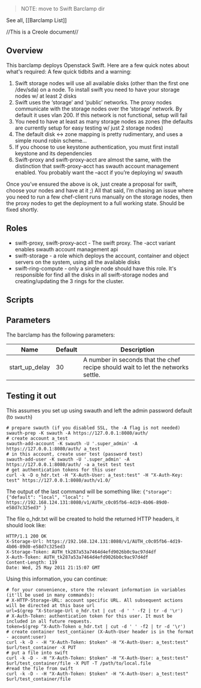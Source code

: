 > NOTE: move to Swift Barclamp dir


See all, [[Barclamp List]]

//This is a Creole document//

## Overview

This barclamp deploys Openstack Swift.
Here are a few quick notes about what's required:
A few quick tidbits and a warning:

1. Swift storage nodes will use all available disks (other than the first one /dev/sda) on a node.  To install swift you need to have your storage nodes w/ at least 2 disks
1. Swift uses the ‘storage’ and ‘public’ networks. The proxy nodes communicate with the storage nodes over the  ‘storage’ network. By default it uses vlan 200. If this network is not functional, setup will fail
1. You need to have at least as many storage nodes as zones (the defaults are currently setup for easy testing w/ just 2 storage nodes)
1. The default disk <-> zone mapping is pretty rudimentary, and uses a simple round robin scheme… 
1. If you choose to use keystone authentication, you must first install keystone and its dependencies
1. Swift-proxy and swift-proxy-acct are almost the same, with the distinction that swift-proxy-acct has swauth account management enabled. You probably want the –acct if you’re deploying w/ swauth

Once you’ve ensured the above is ok, just create a proposal for swift, choose your nodes and have at it ;)
All that said, I’m chasing an issue where you need to run a few chef-client runs manually on the storage nodes, then the proxy nodes to get the deployment to a full working state. Should be fixed shortly.




## Roles

   * swift-proxy, swift-proxy-acct - The swift proxy. The -acct variant enables swauth account management api
   * swift-storage - a role which deploys the account, container and object servers on the system, using all the available disks
   * swift-ring-compute - only a single node should have this role. It's responsible for find all the disks in all swift-storage nodes and creating/updating the 3 rings for the cluster.


## Scripts



## Parameters

The barclamp has the following parameters:

| **Name** | **Default** | **Description** |
|----------|-------------|-----------------|
| start_up_delay | 30 | A number in seconds that the chef recipe should wait to let the networks settle. |


## Testing it out

This assumes you set up using swauth and left the admin password default (to `swauth`)

    # prepare swauth (if you disabled SSL, the -A flag is not needed)
    swauth-prep -K swauth -A https://127.0.0.1:8080/auth/
    # create account a_test
    swauth-add-account -K swauth -U '.super_admin' -A https://127.0.0.1:8080/auth/ a_test 
    # in this account, create user test (password test)
    swauth-add-user -K swauth -U '.super_admin' -A https://127.0.0.1:8080/auth/ -a a_test test test
    # get authentication tokens for this user
    curl -k -D o_hdr.txt -H "X-Auth-User: a_test:test" -H "X-Auth-Key: test" https://127.0.0.1:8080/auth/v1.0/

The output of the last command will be something like: `{"storage": {"default": "local", "local": " https://192.168.124.131:8080/v1/AUTH_c0c05fb6-4d19-4b06-89d0-e58d7c325ed3" }`

The file o_hdr.txt will be created to hold the returned HTTP headers, it should look like:

    HTTP/1.1 200 OK
    X-Storage-Url: https://192.168.124.131:8080/v1/AUTH_c0c05fb6-4d19-4b06-89d0-e58d7c325ed3 
    X-Storage-Token: AUTH_tk287a53a7464d4efd9026b0c9ac97d4df
    X-Auth-Token: AUTH_tk287a53a7464d4efd9026b0c9ac97d4df
    Content-Length: 119
    Date: Wed, 25 May 2011 21:15:07 GMT

Using this information, you can continue:

    # for your convenience, store the relevant information in variables (it'll be used in many commands):
    # X-HTTP-Storage-URL: account specific URL. All subsequent actions will be directed at this base url
    url=$(grep ^X-Storage-Url o_hdr.txt | cut -d ' ' -f2 | tr -d '\r')
    # X-Auth-Token: authentication token for this user. It must be included in all future requests.
    token=$(grep ^X-Auth-Token o_hdr.txt | cut -d ' ' -f2 | tr -d '\r')
    # create container test_container (X-Auth-User header is in the format - account:user)
    curl -k -D - -H "X-Auth-Token: $token" -H "X-Auth-User: a_test:test" $url/test_container -X PUT
    # put a file into swift
    curl -k -D - -H "X-Auth-Token: $token" -H "X-Auth-User: a_test:test" $url/test_container/file -X PUT -T /path/to/local.file
    #read the file from swift
    curl -k -D - -H "X-Auth-Token: $token" -H "X-Auth-User: a_test:test" $url/test_container/file


